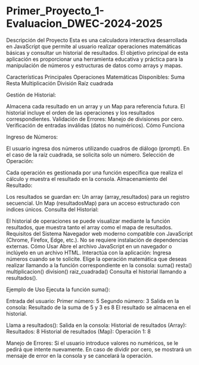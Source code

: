 # Primer_Proyecto_1-Evaluacion_DWEC-2024-2025
Descripción del Proyecto
Esta es una calculadora interactiva desarrollada en JavaScript que permite al usuario realizar operaciones matemáticas básicas y consultar un historial de resultados. El objetivo principal de esta aplicación es proporcionar una herramienta educativa y práctica para la manipulación de números y estructuras de datos como arrays y mapas.

Características Principales
Operaciones Matemáticas Disponibles:
Suma
Resta
Multiplicación
División
Raíz cuadrada


Gestión de Historial:

Almacena cada resultado en un array y un Map para referencia futura.
El historial incluye el orden de las operaciones y los resultados correspondientes.
Validación de Errores:
Manejo de divisiones por cero.
Verificación de entradas inválidas (datos no numéricos).
Cómo Funciona


Ingreso de Números:

El usuario ingresa dos números utilizando cuadros de diálogo (prompt).
En el caso de la raíz cuadrada, se solicita solo un número.
Selección de Operación:

Cada operación es gestionada por una función específica que realiza el cálculo y muestra el resultado en la consola.
Almacenamiento del Resultado:


Los resultados se guardan en:
Un array (array_resultados) para un registro secuencial.
Un Map (resultadosMap) para un acceso estructurado con índices únicos.
Consulta del Historial:

El historial de operaciones se puede visualizar mediante la función resultados, que muestra tanto el array como el mapa de resultados.
Requisitos del Sistema
Navegador web moderno compatible con JavaScript (Chrome, Firefox, Edge, etc.).
No se requiere instalación de dependencias externas.
Cómo Usar
Abre el archivo JavaScript en un navegador o inclúyelo en un archivo HTML.
Interactúa con la aplicación:
Ingresa números cuando se te solicite.
Elige la operación matemática que deseas realizar llamando a la función correspondiente en la consola:
suma()
resta()
multiplicacion()
division()
raiz_cuadrada()
Consulta el historial llamando a resultados().

Ejemplo de Uso
Ejecuta la función suma():

Entrada del usuario:
Primer número: 5
Segundo número: 3
Salida en la consola:
Resultado de la suma de 5 y 3 es 8
El resultado se almacena en el historial.

Llama a resultados():
Salida en la consola:
Historial de resultados (Array):
Resultados: 8
Historial de resultados (Map):
Operación 1: 8

Manejo de Errores:
Si el usuario introduce valores no numéricos, se le pedirá que intente nuevamente.
En caso de dividir por cero, se mostrará un mensaje de error en la consola y se cancelará la operación.

